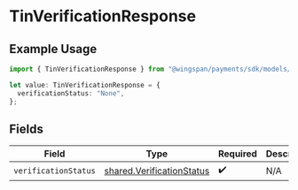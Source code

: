 # TinVerificationResponse

## Example Usage

```typescript
import { TinVerificationResponse } from "@wingspan/payments/sdk/models/shared";

let value: TinVerificationResponse = {
  verificationStatus: "None",
};
```

## Fields

| Field                                                                         | Type                                                                          | Required                                                                      | Description                                                                   |
| ----------------------------------------------------------------------------- | ----------------------------------------------------------------------------- | ----------------------------------------------------------------------------- | ----------------------------------------------------------------------------- |
| `verificationStatus`                                                          | [shared.VerificationStatus](../../../sdk/models/shared/verificationstatus.md) | :heavy_check_mark:                                                            | N/A                                                                           |
